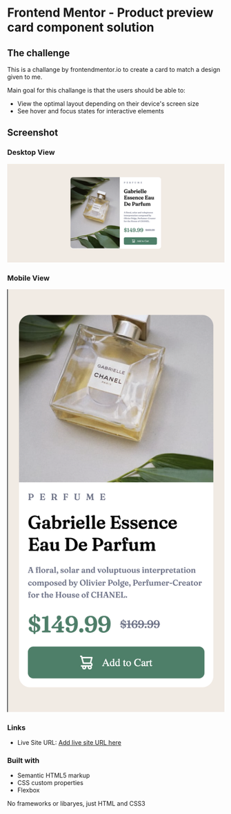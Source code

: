 # Frontend Mentor - Product preview card component solution

## The challenge

This is a challange by frontendmentor.io to create a card to match a design given to me.

Main goal for this challange is that the users should be able to:

- View the optimal layout depending on their device's screen size
- See hover and focus states for interactive elements

## Screenshot

### Desktop View

![](./images/ProjectScreenShot.png)

### Mobile View

![](./images/ProjectScreenshotMobile.png)

### Links

- Live Site URL: [Add live site URL here](https://card-component-nu-kohl.vercel.app/)

### Built with

- Semantic HTML5 markup
- CSS custom properties
- Flexbox

No frameworks or libaryes, just HTML and CSS3
